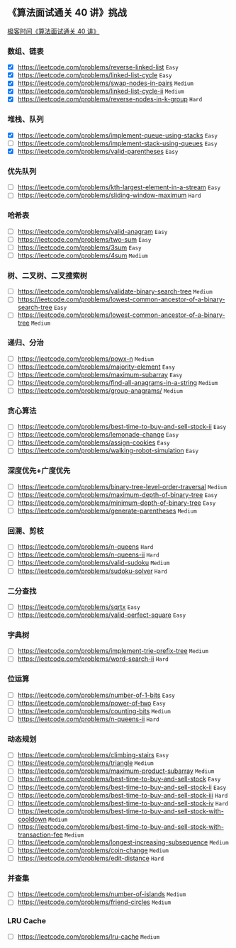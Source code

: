 ## 《算法面试通关 40 讲》挑战

[极客时间《算法面试通关 40 讲》](https://time.geekbang.org/course/intro/130)

### 数组、链表

- [x] https://leetcode.com/problems/reverse-linked-list `Easy`
- [x] https://leetcode.com/problems/linked-list-cycle `Easy`
- [x] https://leetcode.com/problems/swap-nodes-in-pairs `Medium`
- [x] https://leetcode.com/problems/linked-list-cycle-ii `Medium`
- [x] https://leetcode.com/problems/reverse-nodes-in-k-group `Hard`

### 堆栈、队列

- [x] https://leetcode.com/problems/implement-queue-using-stacks `Easy`
- [ ] https://leetcode.com/problems/implement-stack-using-queues `Easy`
- [x] https://leetcode.com/problems/valid-parentheses `Easy`

### 优先队列

- [ ] https://leetcode.com/problems/kth-largest-element-in-a-stream `Easy`
- [ ] https://leetcode.com/problems/sliding-window-maximum `Hard`

### 哈希表

- [ ] https://leetcode.com/problems/valid-anagram `Easy`
- [ ] https://leetcode.com/problems/two-sum `Easy`
- [ ] https://leetcode.com/problems/3sum `Easy`
- [ ] https://leetcode.com/problems/4sum `Medium`

### 树、二叉树、二叉搜索树

- [ ] https://leetcode.com/problems/validate-binary-search-tree `Medium`
- [ ] https://leetcode.com/problems/lowest-common-ancestor-of-a-binary-search-tree `Easy`
- [ ] https://leetcode.com/problems/lowest-common-ancestor-of-a-binary-tree `Medium`

### 递归、分治

- [ ] https://leetcode.com/problems/powx-n `Medium`
- [ ] https://leetcode.com/problems/majority-element `Easy`
- [ ] https://leetcode.com/problems/maximum-subarray `Easy`
- [ ] https://leetcode.com/problems/find-all-anagrams-in-a-string `Medium`
- [ ] https://leetcode.com/problems/group-anagrams/ `Medium`

### 贪⼼算法

- [ ] https://leetcode.com/problems/best-time-to-buy-and-sell-stock-ii `Easy`
- [ ] https://leetcode.com/problems/lemonade-change `Easy`
- [ ] https://leetcode.com/problems/assign-cookies `Easy`
- [ ] https://leetcode.com/problems/walking-robot-simulation `Easy`

### 深度优先+广度优先

- [ ] https://leetcode.com/problems/binary-tree-level-order-traversal `Medium`
- [ ] https://leetcode.com/problems/maximum-depth-of-binary-tree `Easy`
- [ ] https://leetcode.com/problems/minimum-depth-of-binary-tree `Easy`
- [ ] https://leetcode.com/problems/generate-parentheses `Medium`

### 回溯、剪枝

- [ ] https://leetcode.com/problems/n-queens `Hard`
- [ ] https://leetcode.com/problems/n-queens-ii `Hard`
- [ ] https://leetcode.com/problems/valid-sudoku `Medium`
- [ ] https://leetcode.com/problems/sudoku-solver `Hard`

### ⼆分查找

- [ ] https://leetcode.com/problems/sqrtx `Easy`
- [ ] https://leetcode.com/problems/valid-perfect-square `Easy`

### 字典树

- [ ] https://leetcode.com/problems/implement-trie-prefix-tree `Medium`
- [ ] https://leetcode.com/problems/word-search-ii `Hard`

### 位运算

- [ ] https://leetcode.com/problems/number-of-1-bits `Easy`
- [ ] https://leetcode.com/problems/power-of-two `Easy`
- [ ] https://leetcode.com/problems/counting-bits `Medium`
- [ ] https://leetcode.com/problems/n-queens-ii `Hard`

### 动态规划

- [ ] https://leetcode.com/problems/climbing-stairs `Easy`
- [ ] https://leetcode.com/problems/triangle `Medium`
- [ ] https://leetcode.com/problems/maximum-product-subarray `Medium`
- [ ] https://leetcode.com/problems/best-time-to-buy-and-sell-stock `Easy`
- [ ] https://leetcode.com/problems/best-time-to-buy-and-sell-stock-ii `Easy`
- [ ] https://leetcode.com/problems/best-time-to-buy-and-sell-stock-iii `Hard`
- [ ] https://leetcode.com/problems/best-time-to-buy-and-sell-stock-iv `Hard`
- [ ] https://leetcode.com/problems/best-time-to-buy-and-sell-stock-with-cooldown `Medium`
- [ ] https://leetcode.com/problems/best-time-to-buy-and-sell-stock-with-transaction-fee `Medium`
- [ ] https://leetcode.com/problems/longest-increasing-subsequence `Medium`
- [ ] https://leetcode.com/problems/coin-change `Medium`
- [ ] https://leetcode.com/problems/edit-distance `Hard`

### 并查集

- [ ] https://leetcode.com/problems/number-of-islands `Medium`
- [ ] https://leetcode.com/problems/friend-circles `Medium`

### LRU Cache

- [ ] https://leetcode.com/problems/lru-cache `Medium`
